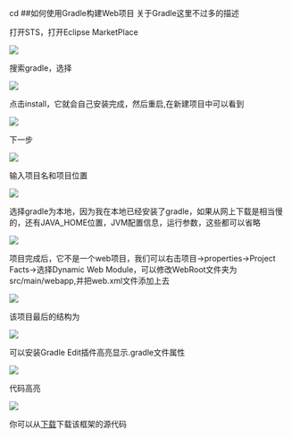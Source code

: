 cd ##如何使用Gradle构建Web项目
关于Gradle这里不过多的描述

打开STS，打开Eclipse MarketPlace

![](https://github.com/silence940109/Java/blob/master/Gradle_STS_Create/image/1.png)

搜索gradle，选择

![](https://github.com/silence940109/Java/blob/master/Gradle_STS_Create/image/1.png)

点击install，它就会自己安装完成，然后重启,在新建项目中可以看到

![](https://github.com/silence940109/Java/blob/master/Gradle_STS_Create/image/2.png)

下一步

![](https://github.com/silence940109/Java/blob/master/Gradle_STS_Create/image/3.png)

输入项目名和项目位置

![](https://github.com/silence940109/Java/blob/master/Gradle_STS_Create/image/4.png)

选择gradle为本地，因为我在本地已经安装了gradle，如果从网上下载是相当慢的，还有JAVA_HOME位置，JVM配置信息，运行参数，这些都可以省略

![](https://github.com/silence940109/Java/blob/master/Gradle_STS_Create/image/5.png)

项目完成后，它不是一个web项目，我们可以右击项目->properties->Project Facts->选择Dynamic Web Module，可以修改WebRoot文件夹为src/main/webapp,并把web.xml文件添加上去

![](https://github.com/silence940109/Java/blob/master/Gradle_STS_Create/image/6.png)

该项目最后的结构为

![](https://github.com/silence940109/Java/blob/master/Gradle_STS_Create/image/7.png)

可以安装Gradle Edit插件高亮显示.gradle文件属性

![](https://github.com/silence940109/Java/blob/master/Gradle_STS_Create/image/gradleEdit.png)

代码高亮

![](https://github.com/silence940109/Java/blob/master/Gradle_STS_Create/image/gradleEdit1.png)

你可以从[下载](https://github.com/silence940109/SSM/releases/tag/1.0)下载该框架的源代码











